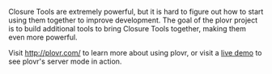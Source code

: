 Closure Tools are extremely powerful, but it is hard to figure out how to start using them together to improve development. The goal of the plovr project is to build additional tools to bring Closure Tools together, making them even more powerful.

Visit http://plovr.com/ to learn more about using plovr, or visit a [live demo](http://plovr.com/demo/) to see plovr's server mode in action.